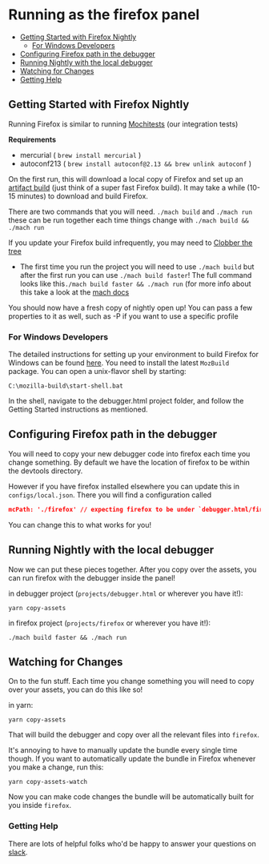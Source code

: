 # Running as the firefox panel

* [Getting Started with Firefox Nightly](#getting-started-with-firefox-nightly)
  * [For Windows Developers](#for-windows-developers)
* [Configuring Firefox path in the debugger](#configuring-firefox-path-in-the-debugger)
* [Running Nightly with the local debugger](#running-nightly-with-the-local-debugger)
* [Watching for Changes](#watching-for-changes)
* [Getting Help](#getting-help)

## Getting Started with Firefox Nightly

Running Firefox is similar to running [Mochitests](./mochitests.md) (our integration tests)

**Requirements**

* mercurial ( `brew install mercurial` )
* autoconf213 ( `brew install autoconf@2.13 && brew unlink autoconf` )

On the first run, this will download a local copy of Firefox and set up an [artifact build](https://developer.mozilla.org/en-US/docs/Mozilla/Developer_guide/Build_Instructions/Artifact_builds) (just think of a super fast Firefox build). It may take a while (10-15 minutes) to download and build Firefox.

There are two commands that you will need. `./mach build` and `./mach run` these can be run together
each time things change with `./mach build && ./mach run`

If you update your Firefox build infrequently, you may need to [Clobber the
tree](https://wiki.mozilla.org/Clobbering_the_Tree)

* The first time you run the project you will need to use `./mach build` but after the first run you can use `./mach build faster`! The full command looks like this`./mach build faster && ./mach run` (for more info about this take a look at the [mach docs](https://developer.mozilla.org/en-US/docs/Mozilla/Developer_guide/mach)

You should now have a fresh copy of nightly open up! You can pass a few properties to it as well,
such as -P <custom-profile> if you want to use a specific profile

### For Windows Developers

The detailed instructions for setting up your environment to build Firefox for Windows can be found [here](https://developer.mozilla.org/en-US/docs/Mozilla/Developer_guide/Build_Instructions/Windows_Prerequisites). You need to install the latest `MozBuild` package. You can open a unix-flavor shell by starting:

```
C:\mozilla-build\start-shell.bat
```

In the shell, navigate to the debugger.html project folder, and follow the Getting Started instructions as mentioned.

## Configuring Firefox path in the debugger

You will need to copy your new debugger code into firefox each time you change something. By default
we have the location of firefox to be within the devtools directory.

However if you have firefox installed elsewhere you can update this in `configs/local.json`. There you will find a configuration
called

```json
mcPath: './firefox' // expecting firefox to be under `debugger.html/firefox`
```

You can change this to what works for you!

## Running Nightly with the local debugger

Now we can put these pieces together. After you copy over the assets, you can run firefox with the
debugger inside the panel!

in debugger project (`projects/debugger.html` or wherever you have it!):
```
yarn copy-assets
```

in firefox project (`projects/firefox` or wherever you have it!):
```
./mach build faster && ./mach run
```

## Watching for Changes

On to the fun stuff. Each time you change something you will need to copy over your assets, you can
do this like so!

in yarn:
```
yarn copy-assets
```

That will build the debugger and copy over all the relevant files into `firefox`.

It's annoying to have to manually update the bundle every single time though. If you want to automatically update the bundle in Firefox whenever you make a change, run this:

```
yarn copy-assets-watch
```

Now you can make code changes the bundle will be automatically built for you inside `firefox`.


### Getting Help

There are lots of helpful folks who'd be happy to answer
your questions on [slack][slack].

[slack]:https://devtools-html-slack.herokuapp.com/
